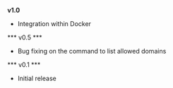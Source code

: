 **v1.0**
- Integration within Docker

*** v0.5 ***
- Bug fixing on the command to list allowed domains

*** v0.1 ***
- Initial release